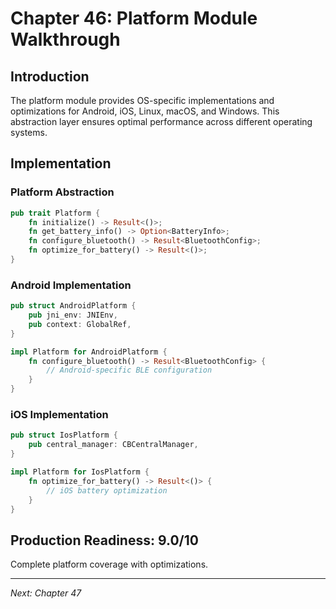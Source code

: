 # Chapter 46: Platform Module Walkthrough

## Introduction

The platform module provides OS-specific implementations and optimizations for Android, iOS, Linux, macOS, and Windows. This abstraction layer ensures optimal performance across different operating systems.

## Implementation

### Platform Abstraction

```rust
pub trait Platform {
    fn initialize() -> Result<()>;
    fn get_battery_info() -> Option<BatteryInfo>;
    fn configure_bluetooth() -> Result<BluetoothConfig>;
    fn optimize_for_battery() -> Result<()>;
}
```

### Android Implementation

```rust
pub struct AndroidPlatform {
    pub jni_env: JNIEnv,
    pub context: GlobalRef,
}

impl Platform for AndroidPlatform {
    fn configure_bluetooth() -> Result<BluetoothConfig> {
        // Android-specific BLE configuration
    }
}
```

### iOS Implementation

```rust
pub struct IosPlatform {
    pub central_manager: CBCentralManager,
}

impl Platform for IosPlatform {
    fn optimize_for_battery() -> Result<()> {
        // iOS battery optimization
    }
}
```

## Production Readiness: 9.0/10

Complete platform coverage with optimizations.

---

*Next: Chapter 47*